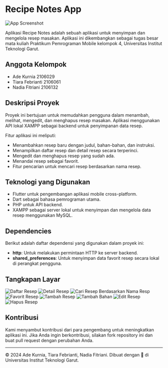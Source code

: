 # Recipe Notes App

![App Screenshot](assets/icon/icon.png)

Aplikasi Recipe Notes adalah sebuah aplikasi untuk menyimpan dan mengelola resep masakan. Aplikasi ini dikembangkan sebagai tugas besar mata kuliah Praktikum Pemrograman Mobile kelompok 4, Universitas Institut Teknologi Garut.

## Anggota Kelompok

- Ade Kurnia 2106029
- Tiara Febrianti 2106061
- Nadia Fitriani 2106132

## Deskripsi Proyek

Proyek ini bertujuan untuk memudahkan pengguna dalam menambah, melihat, mengedit, dan menghapus resep masakan. Aplikasi menggunakan API lokal XAMPP sebagai backend untuk penyimpanan data resep.

Fitur aplikasi ini meliputi:
- Menambahkan resep baru dengan judul, bahan-bahan, dan instruksi.
- Menampilkan daftar resep dan detail resep secara terperinci.
- Mengedit dan menghapus resep yang sudah ada.
- Menandai resep sebagai favorit.
- Fitur pencarian untuk mencari resep berdasarkan nama resep.

## Teknologi yang Digunakan

- Flutter untuk pengembangan aplikasi mobile cross-platform.
- Dart sebagai bahasa pemrograman utama.
- PHP untuk API backend.
- XAMPP sebagai server lokal untuk menyimpan dan mengelola data resep menggunakan MySQL.

## Dependencies

Berikut adalah daftar dependensi yang digunakan dalam proyek ini:

- **http**: Untuk melakukan permintaan HTTP ke server backend.
- **shared_preferences**: Untuk menyimpan data favorit resep secara lokal di perangkat pengguna.

## Tangkapan Layar

![Daftar Resep](assets/screenshots/list.png)
![Detail Resep](assets/screenshots/detail.png)
![Cari Resep Berdasarkan Nama Resp](assets/screenshots/cari.png)
![Favorit Resep](assets/screenshots/favorit.png)
![Tambah Resep](assets/screenshots/tambah_resep.png)
![Tambah Bahan](assets/screenshots/tambah_bahan.png)
![Edit Resep](assets/screenshots/edit.png)
![Hapus Resep](assets/screenshots/hapus.png)

## Kontribusi

Kami menyambut kontribusi dari para pengembang untuk meningkatkan aplikasi ini. Jika Anda ingin berkontribusi, silakan fork repository ini dan buat pull request dengan perubahan Anda.

---
© 2024 Ade Kurnia, Tiara Febrianti, Nadia Fitriani. Dibuat dengan 💙 di Universitas Institut Teknologi Garut.
